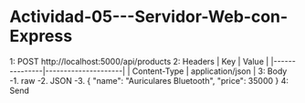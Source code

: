# Actividad-05---Servidor-Web-con-Express

1: POST
http://localhost:5000/api/products
2: Headers
| Key           | Value               |
|---------------|---------------------|
| Content-Type  | application/json    |
3: Body
-1. raw
-2. JSON
-3. {
  "name": "Auriculares Bluetooth",
  "price": 35000
}
4: Send

